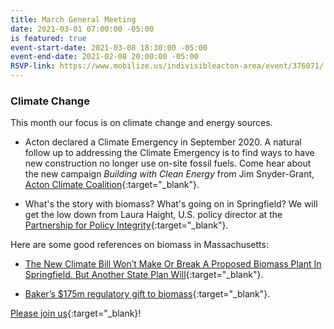 ```yaml
---
title: March General Meeting
date: 2021-03-01 07:00:00 -05:00
is featured: true
event-start-date: 2021-03-08 18:30:00 -05:00
event-end-date: 2021-02-08 20:00:00 -05:00
RSVP-link: https://www.mobilize.us/indivisibleacton-area/event/376071/
---
```


### Climate Change

This month our focus is on climate change and energy sources.

* Acton declared a Climate Emergency in September 2020. 
A natural follow up to addressing the Climate Emergency is to find ways to have new construction no longer use on-site fossil fuels. Come hear about the new campaign *Building with Clean Energy* from Jim Snyder-Grant, [Acton Climate Coalition](https://www.actonclimatecoalition.org){:target="_blank"}.   

* What's the story with biomass?  What's going on in Springfield? We will get the low down from Laura Haight, U.S. policy director at the [Partnership for Policy Integrity](https://www.pfpi.net/){:target="_blank"}.  

Here are some good references on biomass in Massachusetts:

* [The New Climate Bill Won’t Make Or Break A Proposed Biomass Plant In Springfield. But Another State Plan Will](https://www.wbur.org/earthwhile/2021/01/12/climate-bill-biomass-palmer-springfield-rec-renewable-energy-credits){:target="_blank"}.

* [Baker’s $175m regulatory gift to biomass](https://commonwealthmagazine.org/opinion/bakers-175m-regulatory-gift-to-biomass/){:target="_blank"}.

[Please join us](https://www.mobilize.us/indivisibleacton-area/event/376071/){:target="_blank}!